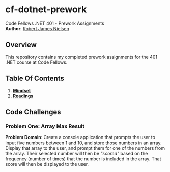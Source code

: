 # cf-dotnet-prework
Code Fellows .NET 401 - Prework Assignments  
**Author**: [Robert James Nielsen](https://github.com/robertjnielsen/)  

## Overview

This repository contains my completed prework assignments for the 401 .NET course at Code Fellows.

## Table Of Contents

1. **[Mindset](https://github.com/robertjnielsen/cf-dotnet-prework/blob/master/mindset.md)**
2. **[Readings](https://github.com/robertjnielsen/cf-dotnet-prework/blob/master/readings.md)**

## Code Challenges

### Problem One: Array Max Result

**Problem Domain**: Create a console application that prompts the user to input five numbers between 1 and 10, and store those numbers in an array. Display that array to the user, and prompt them for one of the numbers from the array. Their selected number will then be _"scored"_ based on the frequency (number of times) that the number is included in the array. That score will then be displayed to the user.